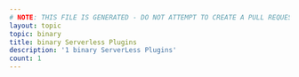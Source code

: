 ```yaml
---
# NOTE: THIS FILE IS GENERATED - DO NOT ATTEMPT TO CREATE A PULL REQUEST TO UPDATE THE DATA. 
layout: topic
topic: binary
title: binary Serverless Plugins
description: '1 binary ServerLess Plugins'
count: 1
---
```

